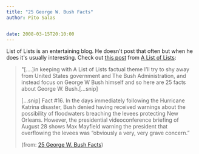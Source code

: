 ```yaml
---
title: "25 George W. Bush Facts"
author: Pito Salas


date: 2008-03-15T20:10:00
---
```




List of Lists is an entertaining blog. He doesn't post that often but when he
does it's usually interesting. Check out [this
post](<http://www.alistoflists.com/people/25-george-w-bush-facts>) from [A
List of Lists](<http://www.alistoflists.com>):

> "[….]in keeping with A List of Lists factual theme I’ll try to shy away from
> United States government and The Bush Administration, and instead focus on
> George W Bush himself and so here are 25 facts about George W. Bush.[…snip]
>
> […snip] Fact #16. In the days immediately following the Hurricane Katrina
> disaster, Bush denied having received warnings about the possibility of
> floodwaters breaching the levees protecting New Orleans. However, the
> presidential videoconference briefing of August 28 shows Max Mayfield
> warning the president that overflowing the levees was “obviously a very,
> very grave concern.”
>
> (from: [25 George W. Bush
> Facts](<http://www.alistoflists.com/people/25-george-w-bush-facts>))


